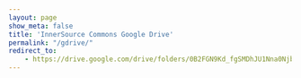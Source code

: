 ```yaml
---
layout: page
show_meta: false
title: 'InnerSource Commons Google Drive'
permalink: "/gdrive/"
redirect_to: 
    - https://drive.google.com/drive/folders/0B2FGN9Kd_fgSMDhJU1Nna0Njbm8
---
```

